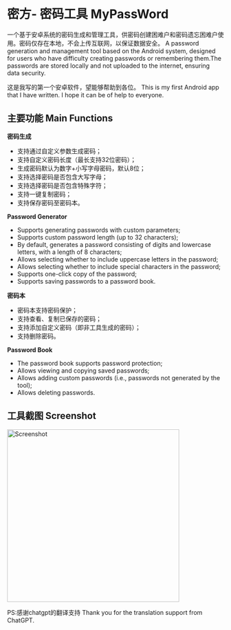 # 密方- 密码工具 MyPassWord
一个基于安卓系统的密码生成和管理工具，供密码创建困难户和密码遗忘困难户使用。密码仅存在本地，不会上传互联网，以保证数据安全。
A password generation and management tool based on the Android system, designed for users who have difficulty creating passwords or remembering them.The passwords are stored locally and not uploaded to the internet, ensuring data security.

这是我写的第一个安卓软件，望能够帮助到各位。
This is my first Android app that I have written. I hope it can be of help to everyone.


## 主要功能 Main Functions

**密码生成**
- 支持通过自定义参数生成密码；
- 支持自定义密码长度（最长支持32位密码）；
- 生成密码默认为数字+小写字母密码，默认8位；
- 支持选择密码是否包含大写字母；
- 支持选择密码是否包含特殊字符；
- 支持一键复制密码；
- 支持保存密码至密码本。

**Password Generator**

- Supports generating passwords with custom parameters;
- Supports custom password length (up to 32 characters);
- By default, generates a password consisting of digits and lowercase letters, with a length of 8 characters;
- Allows selecting whether to include uppercase letters in the password;
- Allows selecting whether to include special characters in the password;
- Supports one-click copy of the password;
- Supports saving passwords to a password book.

**密码本**
- 密码本支持密码保护；
- 支持查看、复制已保存的密码；
- 支持添加自定义密码（即非工具生成的密码）；
- 支持删除密码。

**Password Book**

- The password book supports password protection;
- Allows viewing and copying saved passwords;
- Allows adding custom passwords (i.e., passwords not generated by the tool);
- Allows deleting passwords.


## 工具截图 Screenshot
<img src="https://github.com/Daniel-Why/MyPassWord/assets/48308251/0fb96116-c7a4-4775-be7b-e0d7d52957a4" width="400" alt="Screenshot">

PS:感谢chatgpt的翻译支持
Thank you for the translation support from ChatGPT.
